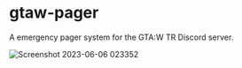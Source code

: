 # gtaw-pager
A emergency pager system for the GTA:W TR Discord server.

![Screenshot 2023-06-06 023352](https://github.com/thatfugue/gtaw-pager/assets/55662450/5e674a99-3978-4354-be4b-d8b313d24fca)
